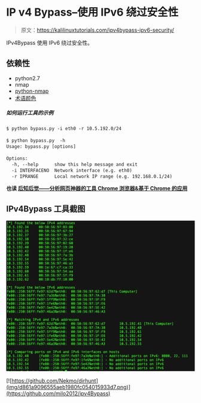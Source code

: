 # IP v4 Bypass–使用 IPv6 绕过安全性

> 原文：<https://kalilinuxtutorials.com/ipv4bypass-ipv6-security/>

IPv4Bypass 使用 IPv6 绕过安全性。

## **依赖性**

*   python2.7
*   nmap
*   [python-nmap](https://pypi.org/project/python-nmap/)
*   [术语颜色](https://pypi.org/project/termcolor/)

##### **如何运行工具的示例**

```
$ python bypass.py -i eth0 -r 10.5.192.0/24  

$ python bypass.py  -h
Usage: bypass.py [options]

Options:
  -h, --help      show this help message and exit
  -i INTERFACENO  Network interface (e.g. eth0)
  -r IPRANGE      Local network IP range (e.g. 192.168.0.1/24)
```

**也读 [后知后觉——分析网页神器的工具 Chrome 浏览器&基于 Chrome 的应用](https://kalilinuxtutorials.com/hindsight-chrome-chromium-applications/)**

## **IPv4Bypass 工具截图**

![](img/1b893f508d1fc5454619f5b3952bae83.png)

[![https://github.com/Nekmo/dirhunt](img/d861a9096555aeb1980fc054015933d7.png)](https://github.com/milo2012/ipv4Bypass)